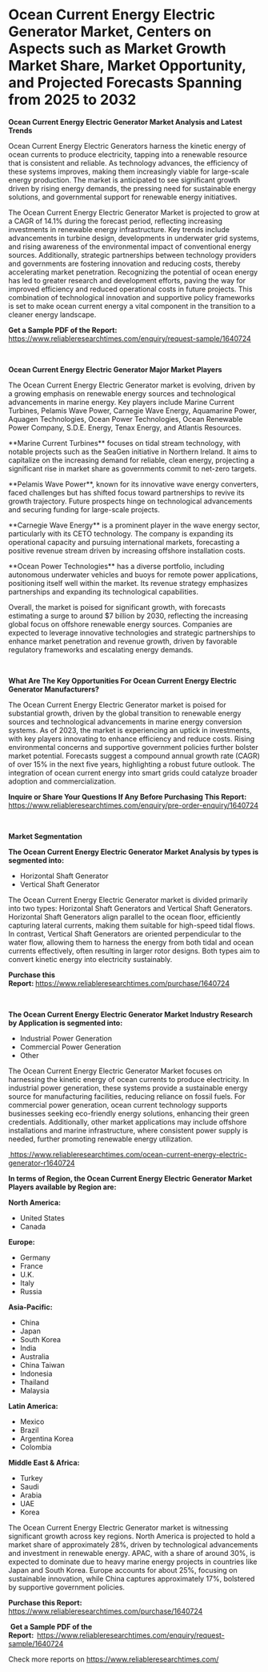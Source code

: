 <p><h1>Ocean Current Energy Electric Generator Market, Centers on Aspects such as Market Growth Market Share, Market Opportunity, and Projected Forecasts Spanning from 2025 to 2032</h1></p><p><strong>Ocean Current Energy Electric Generator Market Analysis and Latest Trends</strong></p>
<p><p>Ocean Current Energy Electric Generators harness the kinetic energy of ocean currents to produce electricity, tapping into a renewable resource that is consistent and reliable. As technology advances, the efficiency of these systems improves, making them increasingly viable for large-scale energy production. The market is anticipated to see significant growth driven by rising energy demands, the pressing need for sustainable energy solutions, and governmental support for renewable energy initiatives.</p><p>The Ocean Current Energy Electric Generator Market is projected to grow at a CAGR of 14.1% during the forecast period, reflecting increasing investments in renewable energy infrastructure. Key trends include advancements in turbine design, developments in underwater grid systems, and rising awareness of the environmental impact of conventional energy sources. Additionally, strategic partnerships between technology providers and governments are fostering innovation and reducing costs, thereby accelerating market penetration. Recognizing the potential of ocean energy has led to greater research and development efforts, paving the way for improved efficiency and reduced operational costs in future projects. This combination of technological innovation and supportive policy frameworks is set to make ocean current energy a vital component in the transition to a cleaner energy landscape.</p></p>
<p><strong>Get a Sample PDF of the Report:&nbsp;</strong> <a href="https://www.reliableresearchtimes.com/enquiry/request-sample/1640724?utm_campaign=3067&utm_medium=2&utm_source=Github&utm_content=ia&utm_term=23032025&utm_id=ocean-current-energy-electric-generator">https://www.reliableresearchtimes.com/enquiry/request-sample/1640724</a></p>
<p>&nbsp;</p>
<p><strong>Ocean Current Energy Electric Generator Major Market Players</strong></p>
<p><p>The Ocean Current Energy Electric Generator market is evolving, driven by a growing emphasis on renewable energy sources and technological advancements in marine energy. Key players include Marine Current Turbines, Pelamis Wave Power, Carnegie Wave Energy, Aquamarine Power, Aquagen Technologies, Ocean Power Technologies, Ocean Renewable Power Company, S.D.E. Energy, Tenax Energy, and Atlantis Resources.</p><p>**Marine Current Turbines** focuses on tidal stream technology, with notable projects such as the SeaGen initiative in Northern Ireland. It aims to capitalize on the increasing demand for reliable, clean energy, projecting a significant rise in market share as governments commit to net-zero targets.</p><p>**Pelamis Wave Power**, known for its innovative wave energy converters, faced challenges but has shifted focus toward partnerships to revive its growth trajectory. Future prospects hinge on technological advancements and securing funding for large-scale projects.</p><p>**Carnegie Wave Energy** is a prominent player in the wave energy sector, particularly with its CETO technology. The company is expanding its operational capacity and pursuing international markets, forecasting a positive revenue stream driven by increasing offshore installation costs.</p><p>**Ocean Power Technologies** has a diverse portfolio, including autonomous underwater vehicles and buoys for remote power applications, positioning itself well within the market. Its revenue strategy emphasizes partnerships and expanding its technological capabilities.</p><p>Overall, the market is poised for significant growth, with forecasts estimating a surge to around $7 billion by 2030, reflecting the increasing global focus on offshore renewable energy sources. Companies are expected to leverage innovative technologies and strategic partnerships to enhance market penetration and revenue growth, driven by favorable regulatory frameworks and escalating energy demands.</p></p>
<p>&nbsp;</p>
<p><strong>What Are The Key Opportunities For Ocean Current Energy Electric Generator Manufacturers?</strong></p>
<p><p>The Ocean Current Energy Electric Generator market is poised for substantial growth, driven by the global transition to renewable energy sources and technological advancements in marine energy conversion systems. As of 2023, the market is experiencing an uptick in investments, with key players innovating to enhance efficiency and reduce costs. Rising environmental concerns and supportive government policies further bolster market potential. Forecasts suggest a compound annual growth rate (CAGR) of over 15% in the next five years, highlighting a robust future outlook. The integration of ocean current energy into smart grids could catalyze broader adoption and commercialization.</p></p>
<p><strong>Inquire or Share Your Questions If Any Before Purchasing This Report:</strong> <a href="https://www.reliableresearchtimes.com/enquiry/pre-order-enquiry/1640724?utm_campaign=3067&utm_medium=2&utm_source=Github&utm_content=ia&utm_term=23032025&utm_id=ocean-current-energy-electric-generator">https://www.reliableresearchtimes.com/enquiry/pre-order-enquiry/1640724</a></p>
<p>&nbsp;</p>
<p><strong>Market Segmentation</strong></p>
<p><strong>The Ocean Current Energy Electric Generator Market Analysis by types is segmented into:</strong></p>
<p><ul><li>Horizontal Shaft Generator</li><li>Vertical Shaft Generator</li></ul></p>
<p><p>The Ocean Current Energy Electric Generator market is divided primarily into two types: Horizontal Shaft Generators and Vertical Shaft Generators. Horizontal Shaft Generators align parallel to the ocean floor, efficiently capturing lateral currents, making them suitable for high-speed tidal flows. In contrast, Vertical Shaft Generators are oriented perpendicular to the water flow, allowing them to harness the energy from both tidal and ocean currents effectively, often resulting in larger rotor designs. Both types aim to convert kinetic energy into electricity sustainably.</p></p>
<p><strong>Purchase this Report:&nbsp;</strong><a href="https://www.reliableresearchtimes.com/purchase/1640724?utm_campaign=3067&utm_medium=2&utm_source=Github&utm_content=ia&utm_term=23032025&utm_id=ocean-current-energy-electric-generator">https://www.reliableresearchtimes.com/purchase/1640724</a></p>
<p>&nbsp;</p>
<p><strong>The Ocean Current Energy Electric Generator Market Industry Research by Application is segmented into:</strong></p>
<p><ul><li>Industrial Power Generation</li><li>Commercial Power Generation</li><li>Other</li></ul></p>
<p><p>The Ocean Current Energy Electric Generator Market focuses on harnessing the kinetic energy of ocean currents to produce electricity. In industrial power generation, these systems provide a sustainable energy source for manufacturing facilities, reducing reliance on fossil fuels. For commercial power generation, ocean current technology supports businesses seeking eco-friendly energy solutions, enhancing their green credentials. Additionally, other market applications may include offshore installations and marine infrastructure, where consistent power supply is needed, further promoting renewable energy utilization.</p></p>
<p><a href="https://www.reliableresearchtimes.com/ocean-current-energy-electric-generator-r1640724?utm_campaign=3067&utm_medium=2&utm_source=Github&utm_content=ia&utm_term=23032025&utm_id=ocean-current-energy-electric-generator">&nbsp;https://www.reliableresearchtimes.com/ocean-current-energy-electric-generator-r1640724</a></p>
<p><strong>In terms of Region, the Ocean Current Energy Electric Generator Market Players available by Region are:</strong></p>
<p>
    <p> <strong> North America: </strong>
        <ul>
            <li>United States</li>
            <li>Canada</li>
        </ul>
        </p> 
    <p> <strong> Europe: </strong>
        <ul>
            <li>Germany</li>
            <li>France</li>
            <li>U.K.</li>
            <li>Italy</li>
            <li>Russia</li>
        </ul>
        </p> 
    <p> <strong> Asia-Pacific: </strong>
        <ul>
            <li>China</li>
            <li>Japan</li>
            <li>South Korea</li>
            <li>India</li>
            <li>Australia</li>
            <li>China Taiwan</li>
            <li>Indonesia</li>
            <li>Thailand</li>
            <li>Malaysia</li>
        </ul>
        </p> 
    <p> <strong> Latin America: </strong>
        <ul>
            <li>Mexico</li>
            <li>Brazil</li>
            <li>Argentina Korea</li>
            <li>Colombia</li>
        </ul>
        </p> 
    <p> <strong> Middle East & Africa: </strong>
        <ul>
            <li>Turkey</li>
            <li>Saudi</li>
            <li>Arabia</li>
            <li>UAE</li>
            <li>Korea</li>
        </ul>
    </p>
    </p>
<p><p>The Ocean Current Energy Electric Generator market is witnessing significant growth across key regions. North America is projected to hold a market share of approximately 28%, driven by technological advancements and investment in renewable energy. APAC, with a share of around 30%, is expected to dominate due to heavy marine energy projects in countries like Japan and South Korea. Europe accounts for about 25%, focusing on sustainable innovation, while China captures approximately 17%, bolstered by supportive government policies.</p></p>
<p><strong>Purchase this Report: </strong><a href="https://www.reliableresearchtimes.com/purchase/1640724?utm_campaign=3067&utm_medium=2&utm_source=Github&utm_content=ia&utm_term=23032025&utm_id=ocean-current-energy-electric-generator">https://www.reliableresearchtimes.com/purchase/1640724</a></p>
<p>&nbsp;<strong>Get a Sample PDF of the Report:&nbsp;&nbsp;</strong><a href="https://www.reliableresearchtimes.com/enquiry/request-sample/1640724?utm_campaign=3067&utm_medium=2&utm_source=Github&utm_content=ia&utm_term=23032025&utm_id=ocean-current-energy-electric-generator">https://www.reliableresearchtimes.com/enquiry/request-sample/1640724</a></p>
<p><strong></strong></p>
<p>Check more reports on <a href="https://www.reliableresearchtimes.com/?utm_campaign=3067&utm_medium=2&utm_source=Github&utm_content=ia&utm_term=23032025&utm_id=ocean-current-energy-electric-generator">https://www.reliableresearchtimes.com/</a></p>